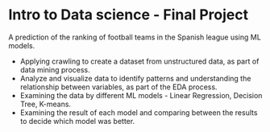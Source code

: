 # Intro to Data science - Final Project

A prediction of the ranking of football teams in the Spanish league using ML models.

* Applying crawling to create a dataset from unstructured data, as part of data mining process.
* Analyze and visualize data to identify patterns and understanding the relationship between variables, as part of the EDA process.
* Examining the data by different ML models - Linear Regression, Decision Tree, K-means.
* Examining the result of each model and comparing between the results to decide which model was better.
